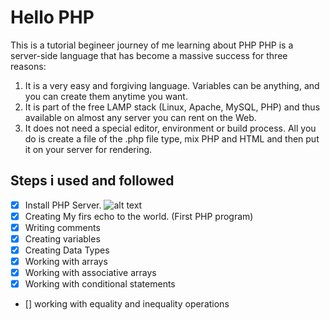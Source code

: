 # Hello PHP 
This is a tutorial begineer journey of me learning about PHP 
PHP is a server-side language that has become a massive success for three reasons:
1. It is a very easy and forgiving language. Variables can be anything, and you can create them anytime you want.
2. It is part of the free LAMP stack (Linux, Apache, MySQL, PHP) and thus available on almost any server you can rent on the Web.
3. It does not need a special editor, environment or build process. All you do is create a file of the .php file type, mix PHP and HTML and then put it on your server for rendering.

## Steps i used and followed

- [x] Install PHP Server.
    ![alt text](image.png)
- [x] Creating My firs echo to the world. (First PHP program)
- [x] Writing comments
- [x] Creating variables
- [x] Creating Data Types
- [x] Working with arrays
- [x] Working with associative arrays
- [x] Working with conditional statements
- [] working with equality and inequality operations